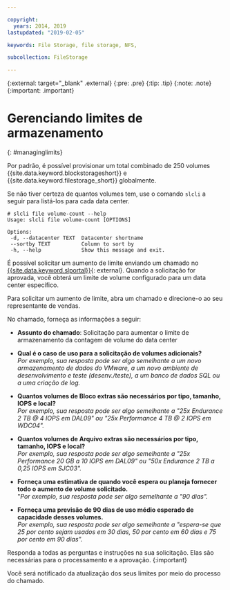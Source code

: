```yaml
---

copyright:
  years: 2014, 2019
lastupdated: "2019-02-05"

keywords: File Storage, file storage, NFS,

subcollection: FileStorage

---
```

{:external: target="_blank" .external}
{:pre: .pre}
{:tip: .tip}
{:note: .note}
{:important: .important}

# Gerenciando limites de armazenamento
{: #managinglimits}

Por padrão, é possível provisionar um total combinado de 250 volumes {{site.data.keyword.blockstorageshort}} e {{site.data.keyword.filestorage_short}} globalmente.

Se não tiver certeza de quantos volumes tem, use o comando `slcli` a seguir para listá-los para cada data center.
```
# slcli file volume-count --help
Usage: slcli file volume-count [OPTIONS]

Options:
 -d, --datacenter TEXT  Datacenter shortname
 --sortby TEXT          Column to sort by
 -h, --help             Show this message and exit.
```

É possível solicitar um aumento de limite enviando um chamado no [{{site.data.keyword.slportal}}](https://control.softlayer.com/){: external}. Quando a solicitação for aprovada, você obterá um limite de volume configurado para um data center específico.  

Para solicitar um aumento de limite, abra um chamado e direcione-o ao seu representante de vendas.

No chamado, forneça as informações a seguir:

- **Assunto do chamado**: Solicitação para aumentar o limite de armazenamento da contagem de volume do data center

- **Qual é o caso de uso para a solicitação de volumes adicionais?** <br />
*Por exemplo, sua resposta pode ser algo semelhante a um novo armazenamento de dados do VMware, a um novo ambiente de desenvolvimento e teste (desenv./teste), a um banco de dados SQL ou a uma criação de log.*

- **Quantos volumes de Bloco extras são necessários por tipo, tamanho, IOPS e local?** <br />
*Por exemplo, sua resposta pode ser algo semelhante a "25x Endurance 2 TB @ 4 IOPS em DAL09" ou "25x Performance 4 TB @ 2 IOPS em WDC04".*

- **Quantos volumes de Arquivo extras são necessários por tipo, tamanho, IOPS e local?** <br />
*Por exemplo, sua resposta pode ser algo semelhante a "25x Performance 20 GB a 10 IOPS em DAL09" ou "50x Endurance 2 TB a 0,25 IOPS em SJC03".*

- **Forneça uma estimativa de quando você espera ou planeja fornecer todo o aumento de volume solicitado.** <br />
 "*Por exemplo, sua resposta pode ser algo semelhante a "90 dias".*

- **Forneça uma previsão de 90 dias de uso médio esperado de capacidade desses
volumes.** <br />
*Por exemplo, sua resposta pode ser algo semelhante a "espera-se que 25 por cento sejam usados em 30 dias, 50 por cento em 60 dias e 75 por cento em 90 dias".*

Responda a todas as perguntas e instruções na sua solicitação. Elas são necessárias para o processamento e a aprovação.
{:important}

Você será notificado da atualização dos seus limites por meio do processo do chamado.
